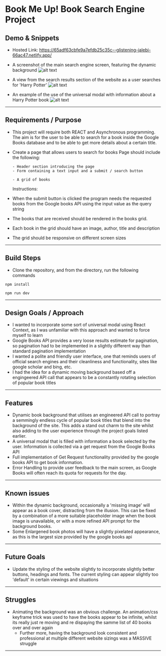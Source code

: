 # Book Me Up! Book Search Engine Project

## Demo & Snippets

- Hosted Link: https://65adf63cbfe9a7efdb25c35c--glistening-jalebi-66ac47.netlify.app/

- A screenshot of the main search engine screen, featuring the dynamic background
  ![alt text](<screenshots/Screenshot 2024-03-12 at 12.29.21 pm.png>)
- A view from the search results section of the website as a user searches for 'Harry Potter'
  ![alt text](<screenshots/Screenshot 2024-03-12 at 12.29.33 pm.png>)

- An example of the use of the universal modal with information about a Harry Potter book
  ![alt text](<screenshots/Screenshot 2024-03-12 at 12.29.41 pm.png>)

---

## Requirements / Purpose

- This project will require both REACT and Asynchronous programming.
  The aim is for the user to be able to search for a book inside the Google Books database and to be able to get more details about a certain title.
- Create a page that allows users to search for books
  Page should include the following:

      - Header section introducing the page
      - Form containing a text input and a submit / search button

      - A grid of books

  Instructions:

- When the submit button is clicked the program needs the requested books from the Google books API using the input value as the query string
- The books that are received should be rendered in the books grid.
- Each book in the grid should have an image, author, title and description
- The grid should be responsive on different screen sizes

---

## Build Steps

- Clone the repository, and from the directory, run the following commands

```
npm install
```

```
npm run dev
```

---

## Design Goals / Approach

- I wanted to incorporate some sort of universal modal using React Context, as I was unfamiliar with this approach and wanted to force myself to learn
- Google Books API provides a very loose results estimate for pagination, so pagination had to be implemented in a slightly different way than standard pagination implementation
- I wanted a polite and friendly user interface, one that reminds users of official search engines and their cleanliness and functionality, sites like google scholar and bing, etc.
- I had the idea for a dynamic moving background based off a engingeered API call that appears to be a constantly rotating selection of popular book titles

---

## Features

- Dynamic book background that utilises an engineered API call to portray a semmingly endless cycle of popular book titles that blend into the background of the site. This adds a stand out charm to the site whilst also adding to the user experience through the project goals listed earlier.
- A universal modal that is filled with information a book selected by the user. Information is collected via a get request from the Google Books API
- Full implementation of Get Request functionality provided by the google books API to get book information.
- Error Handling to provide user feedback to the main screen, as Google Books will often reach its quota for requests for the day.

---

## Known issues

- Within the dynamic background, occasionally a 'missing image' will appear as a book cover, distracting from the illusion. This can be fixed by a combination of a more suitable placeholder image when the book image is unavailable, or with a more refined API prompt for the background books.
- Some Enlargened book photos will have a slightly pixelated appearance, as this is the largest size provided by the google books api

---

## Future Goals

- Update the styling of the website slightly to incorporate slightly better buttons, headings and fonts. The current styling can appear slightly too 'default' in certain viewings and situations

---

## Struggles

- Animating the background was an obvious challenge. An animation/css keyframe trick was used to have the books appear to be infinite, whilst its really just re moving and re dispaying the samme list of 40 books over and over again
  - Further more, having the background look consistent and professional at multiple different website sizings was a MASSIVE struggle

---

